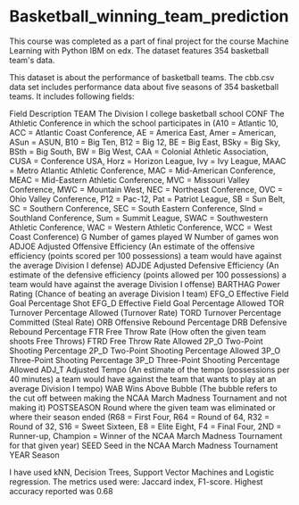 # Basketball_winning_team_prediction
This course was completed as a part of final project for the course Machine Learning with Python IBM on edx. The dataset features 354 basketball team's data.

This dataset is about the performance of basketball teams. The cbb.csv data set includes performance data about five seasons of 354 basketball teams. It includes following fields:

Field	Description
TEAM	The Division I college basketball school
CONF	The Athletic Conference in which the school participates in (A10 = Atlantic 10, ACC = Atlantic Coast Conference, AE = America East, Amer = American, ASun = ASUN, B10 = Big Ten, B12 = Big 12, BE = Big East, BSky = Big Sky, BSth = Big South, BW = Big West, CAA = Colonial Athletic Association, CUSA = Conference USA, Horz = Horizon League, Ivy = Ivy League, MAAC = Metro Atlantic Athletic Conference, MAC = Mid-American Conference, MEAC = Mid-Eastern Athletic Conference, MVC = Missouri Valley Conference, MWC = Mountain West, NEC = Northeast Conference, OVC = Ohio Valley Conference, P12 = Pac-12, Pat = Patriot League, SB = Sun Belt, SC = Southern Conference, SEC = South Eastern Conference, Slnd = Southland Conference, Sum = Summit League, SWAC = Southwestern Athletic Conference, WAC = Western Athletic Conference, WCC = West Coast Conference)
G	Number of games played
W	Number of games won
ADJOE	Adjusted Offensive Efficiency (An estimate of the offensive efficiency (points scored per 100 possessions) a team would have against the average Division I defense)
ADJDE	Adjusted Defensive Efficiency (An estimate of the defensive efficiency (points allowed per 100 possessions) a team would have against the average Division I offense)
BARTHAG	Power Rating (Chance of beating an average Division I team)
EFG_O	Effective Field Goal Percentage Shot
EFG_D	Effective Field Goal Percentage Allowed
TOR	Turnover Percentage Allowed (Turnover Rate)
TORD	Turnover Percentage Committed (Steal Rate)
ORB	Offensive Rebound Percentage
DRB	Defensive Rebound Percentage
FTR	Free Throw Rate (How often the given team shoots Free Throws)
FTRD	Free Throw Rate Allowed
2P_O	Two-Point Shooting Percentage
2P_D	Two-Point Shooting Percentage Allowed
3P_O	Three-Point Shooting Percentage
3P_D	Three-Point Shooting Percentage Allowed
ADJ_T	Adjusted Tempo (An estimate of the tempo (possessions per 40 minutes) a team would have against the team that wants to play at an average Division I tempo)
WAB	Wins Above Bubble (The bubble refers to the cut off between making the NCAA March Madness Tournament and not making it)
POSTSEASON	Round where the given team was eliminated or where their season ended (R68 = First Four, R64 = Round of 64, R32 = Round of 32, S16 = Sweet Sixteen, E8 = Elite Eight, F4 = Final Four, 2ND = Runner-up, Champion = Winner of the NCAA March Madness Tournament for that given year)
SEED	Seed in the NCAA March Madness Tournament
YEAR	Season

I have used kNN, Decision Trees, Support Vector Machines and Logistic regression. The metrics used were: Jaccard index, F1-score. Highest accuracy reported was 0.68
